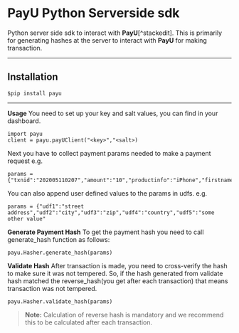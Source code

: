 PayU Python Serverside sdk
===================


Python server side sdk to interact with **PayU**[^stackedit]. 
This is primarily for generating hashes at the server to interact with **PayU** for making transaction.

----------
Installation
-------------
```
$pip install payu
```
----------
**Usage**
You need to set up your key and salt values, you can find in your dashboard.

    import payu
    client = payu.payUClient("<key>","<salt>)

Next you have to collect payment params needed to make a payment request e.g.

    params = {"txnid":"202005110207","amount":"10","productinfo":"iPhone","firstname":"userFirstName","email":"email@email.com"}

You can also append user defined values to the params in udfs. e.g.

    params = {"udf1":"street address","udf2":"city","udf3":"zip","udf4":"country","udf5":"some other value"

**Generate Payment Hash**
To get the payment hash you need to call generate_hash function as follows:

    payu.Hasher.generate_hash(params)

**Validate Hash**
After transaction is made, you need to cross-verify the hash to make sure it was not tempered. So, if the hash generated from validate hash matched the reverse_hash(you get after each transaction) that means transaction was not tempered.

    payu.Hasher.validate_hash(params)

> **Note:** Calculation of reverse hash is mandatory and we recommend this to be calculated after each transaction. 



